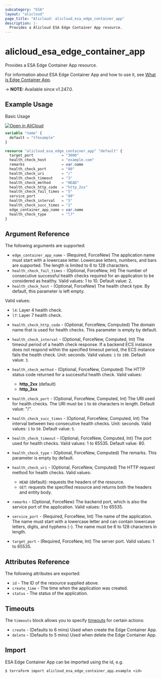 ```yaml
---
subcategory: "ESA"
layout: "alicloud"
page_title: "Alicloud: alicloud_esa_edge_container_app"
description: |-
  Provides a Alicloud ESA Edge Container App resource.
---
```


# alicloud_esa_edge_container_app

Provides a ESA Edge Container App resource.



For information about ESA Edge Container App and how to use it, see [What is Edge Container App](https://next.api.alibabacloud.com/document/ESA/2024-09-10/CreateEdgeContainerApp).

-> **NOTE:** Available since v1.247.0.

## Example Usage

Basic Usage

<div style="display: block;margin-bottom: 40px;"><div class="oics-button" style="float: right;position: absolute;margin-bottom: 10px;">
  <a href="https://api.aliyun.com/terraform?resource=alicloud_esa_edge_container_app&exampleId=cd7b6eaf-4a63-e40e-e92a-2169edc425fad8becd15&activeTab=example&spm=docs.r.esa_edge_container_app.0.cd7b6eaf4a&intl_lang=EN_US" target="_blank">
    <img alt="Open in AliCloud" src="https://img.alicdn.com/imgextra/i1/O1CN01hjjqXv1uYUlY56FyX_!!6000000006049-55-tps-254-36.svg" style="max-height: 44px; max-width: 100%;">
  </a>
</div></div>

```terraform
variable "name" {
  default = "tfexample"
}

resource "alicloud_esa_edge_container_app" "default" {
  target_port             = "3000"
  health_check_host       = "example.com"
  remarks                 = var.name
  health_check_port       = "80"
  health_check_uri        = "/"
  health_check_timeout    = "3"
  health_check_method     = "HEAD"
  health_check_http_code  = "http_2xx"
  health_check_fail_times = "5"
  service_port            = "80"
  health_check_interval   = "5"
  health_check_succ_times = "2"
  edge_container_app_name = var.name
  health_check_type       = "l7"
}
```

## Argument Reference

The following arguments are supported:
* `edge_container_app_name` - (Required, ForceNew) The application name must start with a lowercase letter. Lowercase letters, numbers, and bars are supported. The length is limited to 6 to 128 characters.
* `health_check_fail_times` - (Optional, ForceNew, Int) The number of consecutive successful health checks required for an application to be considered as healthy. Valid values: 1 to 10. Default value: 2.
* `health_check_host` - (Optional, ForceNew) The health check type. By default, this parameter is left empty.

Valid values:

  - `l4`: Layer 4 health check.
  - `l7`: Layer 7 health check.
* `health_check_http_code` - (Optional, ForceNew, Computed) The domain name that is used for health checks. This parameter is empty by default.
* `health_check_interval` - (Optional, ForceNew, Computed, Int) The timeout period of a health check response. If a backend ECS instance does not respond within the specified timeout period, the ECS instance fails the health check. Unit: seconds.
Valid values: `1` to `100`.
Default value: `3`.
* `health_check_method` - (Optional, ForceNew, Computed) The HTTP status code returned for a successful health check. Valid values:

  - **http\_2xx** (default)
  - **http\_3xx**
* `health_check_port` - (Optional, ForceNew, Computed, Int) The URI used for health checks. The URI must be `1` to `80` characters in length. Default value: "/".
* `health_check_succ_times` - (Optional, ForceNew, Computed, Int) The interval between two consecutive health checks. Unit: seconds. Valid values: `1` to `50`. Default value: `5`.
* `health_check_timeout` - (Optional, ForceNew, Computed, Int) The port used for health checks. Valid values: 1 to 65535. Default value: 80.
* `health_check_type` - (Optional, ForceNew, Computed) The remarks. This parameter is empty by default.
* `health_check_uri` - (Optional, ForceNew, Computed) The HTTP request method for health checks. Valid values:

  - `HEAD` (default): requests the headers of the resource.
  - `GET`: requests the specified resource and returns both the headers and entity body.
* `remarks` - (Optional, ForceNew) The backend port, which is also the service port of the application. Valid values: 1 to 65535.
* `service_port` - (Required, ForceNew, Int) The name of the application. The name must start with a lowercase letter and can contain lowercase letters, digits, and hyphens (-). The name must be 6 to 128 characters in length.
* `target_port` - (Required, ForceNew, Int) The server port. Valid values: 1 to 65535.

## Attributes Reference

The following attributes are exported:
* `id` - The ID of the resource supplied above.
* `create_time` - The time when the application was created.
* `status` - The status of the application. 

## Timeouts

The `timeouts` block allows you to specify [timeouts](https://developer.hashicorp.com/terraform/language/resources/syntax#operation-timeouts) for certain actions:
* `create` - (Defaults to 6 mins) Used when create the Edge Container App.
* `delete` - (Defaults to 5 mins) Used when delete the Edge Container App.

## Import

ESA Edge Container App can be imported using the id, e.g.

```shell
$ terraform import alicloud_esa_edge_container_app.example <id>
```